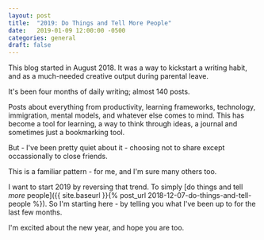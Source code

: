 ```yaml
---
layout: post
title:  "2019: Do Things and Tell More People"
date:   2019-01-09 12:00:00 -0500
categories: general
draft: false
---
```


This blog started in August 2018. It was a way to kickstart a writing habit, and as a much-needed creative output during parental leave.

It's been four months of daily writing; almost 140 posts. 

Posts about everything from productivity, learning frameworks, technology, immigration, mental models, and whatever else comes to mind. This has become a tool for learning, a way to think through ideas, a journal and sometimes just a bookmarking tool.

But - I've been pretty quiet about it - choosing not to share except occassionally to close friends. 

This is a familiar pattern - for me, and I'm sure many others too.

I want to start 2019 by reversing that trend. To simply [do things and tell _more_ people]({{ site.baseurl }}{% post_url 2018-12-07-do-things-and-tell-people %}). So I'm starting here - by telling you what I've been up to for the last few months.

I'm excited about the new year, and hope you are too. 